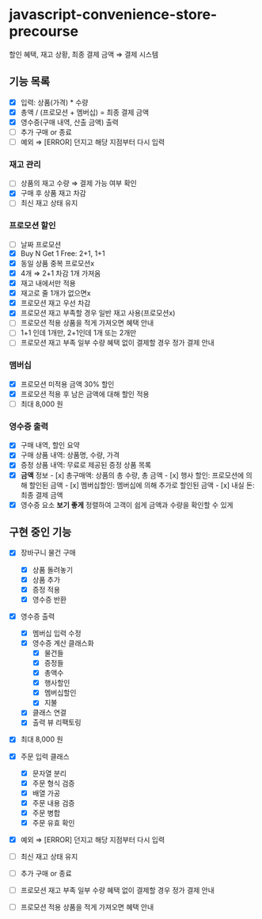 # javascript-convenience-store-precourse
할인 혜택, 재고 상황, 최종 결제 금액 ⇒ 결제 시스템

## 기능 목록

- [x]  입력: 상품(가격) * 수량
- [x]  총액 / (프로모션 + 멤버십) = 최종 결제 금액
- [x]  영수증(구매 내역, 산출 금액) 출력
- [ ]  추가 구매 or 종료
- [ ]  예외 ⇒ [ERROR] 던지고 해당 지점부터 다시 입력

### 재고 관리

- [ ]  상품의 재고 수량 ⇒ 결제 가능 여부 확인
- [x]  구매 후 상품 재고 차감
- [ ]  최신 재고 상태 유지

### 프로모션 할인

- [ ]  날짜 프로모션
- [x]  Buy N Get 1 Free: 2+1, 1+1
- [x]  동일 상품 중복 프로모션x
  - [x]  4개 ⇒ 2+1 차감 1개 가져옴
- [x]  재고 내에서만 적용
  - [x]  재고로 줄 1개가 없으면x
- [x]  프로모션 재고 우선 차감
  - [x]  프로모션 재고 부족할 경우 일반 재고 사용(프로모션x)
- [ ]  프로모션 적용 상품을 적게 가져오면 혜택 안내
  - [ ]  1+1 인데 1개만, 2+1인데 1개 또는 2개만
- [ ]  프로모션 재고 부족 일부 수량 혜택 없이 결제할 경우 정가 결제 안내

### 맴버십

- [x]  프로모션 미적용 금액 30% 할인
- [x]  프로모션 적용 후 남은 금액에 대해 할인 적용
- [ ]  최대 8,000 원

### 영수증 출력

- [x]  구매 내역, 할인 요약
  - [x]  구매 상품 내역: 상품명, 수량, 가격
  - [x]  증정 상품 내역: 무료로 제공된 증정 상품 목록
  - [x]  **금액** 정보
    - [x]  총구매액: 상품의 총 수량, 총 금액
    - [x]  행사 할인: 프로모션에 의해 할인된 금액
    - [x]  멤버십할인: 멤버십에 의해 추가로 할인된 금액
    - [x]  내실 돈: 최종 결제 금액
  - [x]  영수증 요소 **보기 좋게** 정렬하여 고객이 쉽게 금액과 수량을 확인할 수 있게

## 구현 중인 기능

- [x] 장바구니 물건 구매
  - [x] 상품 돌려놓기
  - [x] 상품 추가
  - [x] 증정 적용
  - [x] 영수증 반환

- [x] 영수증 출력
  - [x] 멤버십 입력 수정
  - [x] 영수증 계산 클래스화
    - [x] 물건들
    - [x] 증정들
    - [x] 총액수
    - [x] 행사할인
    - [x] 멤버십할인
    - [x] 지불
  - [x] 클래스 연결
  - [x] 출력 뷰 리팩토링

- [x]  최대 8,000 원

- [x] 주문 입력 클래스
  - [x] 문자열 분리
  - [x] 주문 형식 검증
  - [x] 배열 가공
  - [x] 주문 내용 검증
  - [x] 주문 병합
  - [x] 주문 유효 확인

- [x]  예외 ⇒ [ERROR] 던지고 해당 지점부터 다시 입력
- [ ]  최신 재고 상태 유지
- [ ]  추가 구매 or 종료
- [ ]  프로모션 재고 부족 일부 수량 혜택 없이 결제할 경우 정가 결제 안내
- [ ]  프로모션 적용 상품을 적게 가져오면 혜택 안내
